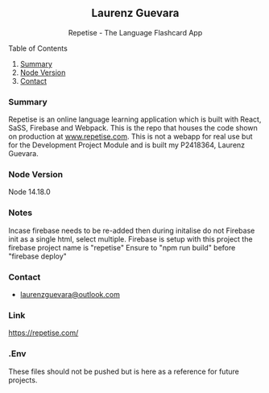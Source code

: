 <div align="center">
  <h2 align="center">Laurenz Guevara</h2>
  <p align="center">Repetise - The Language Flashcard App</p>
</div>

<contents>
  <contenttitle>Table of Contents</contenttitle>
  <ol>
    <li><a href="#summary">Summary</a></li>
    <li><a href="#node-version">Node Version</a></li>
    <li><a href="#contact">Contact</a></li>
  </ol>
</contents>

### Summary
Repetise is an online language learning application which is built with React, SaSS, Firebase and Webpack. This is the repo that houses the code shown on production at www.repetise.com. This is not a webapp for real use but for the Development Project Module and is built my P2418364, Laurenz Guevara.

### Node Version
Node 14.18.0

### Notes
Incase firebase needs to be re-added then during initalise do not Firebase init as a single html, select multiple.
Firebase is setup with this project the firebase project name is "repetise"
Ensure to "npm run build" before "firebase deploy"

### Contact

* laurenzguevara@outlook.com

### Link
https://repetise.com/

### .Env
These files should not be pushed but is here as a reference for future projects.
